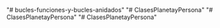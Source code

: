 "# bucles-funciones-y-bucles-anidados" 
"# ClasesPlanetayPersona" 
"# ClasesPlanetayPersona" 
"# ClasesPlanetayPersona" 
